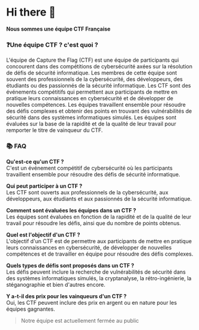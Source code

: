# Hi there 👋

**Nous sommes une équipe CTF Française**

### ❓Une équipe CTF ? c'est quoi ?
L'équipe de Capture the Flag (CTF) est une équipe de participants qui concourent dans des compétitions de cybersécurité axées sur la résolution de défis de sécurité informatique. Les membres de cette équipe sont souvent des professionnels de la cybersécurité, des développeurs, des étudiants ou des passionnés de la sécurité informatique. Les CTF sont des événements compétitifs qui permettent aux participants de mettre en pratique leurs connaissances en cybersécurité et de développer de nouvelles compétences. Les équipes travaillent ensemble pour résoudre des défis complexes et obtenir des points en trouvant des vulnérabilités de sécurité dans des systèmes informatiques simulés. Les équipes sont évaluées sur la base de la rapidité et de la qualité de leur travail pour remporter le titre de vainqueur du CTF.

### 📚 FAQ
    
**Qu'est-ce qu'un CTF ?**<br>
C'est un événement compétitif de cybersécurité où les participants travaillent ensemble pour résoudre des défis de sécurité informatique.

**Qui peut participer à un CTF ?**<br>
Les CTF sont ouverts aux professionnels de la cybersécurité, aux développeurs, aux étudiants et aux passionnés de la sécurité informatique.

**Comment sont évaluées les équipes dans un CTF ?**<br>
Les équipes sont évaluées en fonction de la rapidité et de la qualité de leur travail pour résoudre les défis, ainsi que du nombre de points obtenus.

**Quel est l'objectif d'un CTF ?**<br>
L'objectif d'un CTF est de permettre aux participants de mettre en pratique leurs connaissances en cybersécurité, de développer de nouvelles compétences et de travailler en équipe pour résoudre des défis complexes.

**Quels types de défis sont proposés dans un CTF ?**<br>
Les défis peuvent inclure la recherche de vulnérabilités de sécurité dans des systèmes informatiques simulés, la cryptanalyse, la rétro-ingénierie, la stéganographie et bien d'autres encore.

**Y a-t-il des prix pour les vainqueurs d'un CTF ?**<br>
Oui, les CTF peuvent inclure des prix en argent ou en nature pour les équipes gagnantes.

> Notre équipe est actuellement fermée au public
